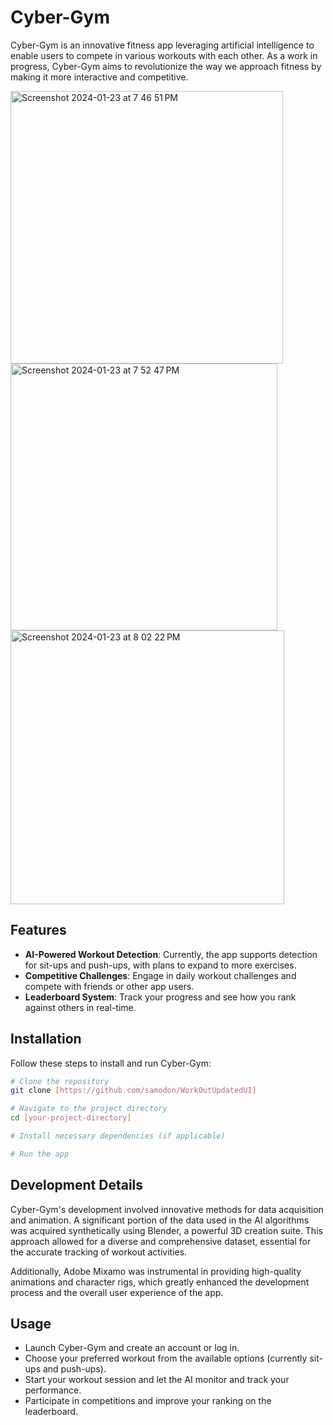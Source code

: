 # Cyber-Gym

Cyber-Gym is an innovative fitness app leveraging artificial intelligence to enable users to compete in various workouts with each other. As a work in progress, Cyber-Gym aims to revolutionize the way we approach fitness by making it more interactive and competitive.

<img width="436" alt="Screenshot 2024-01-23 at 7 46 51 PM" src="https://github.com/samodon/WorkOutUpdatedUI/assets/77257036/42e085ac-6160-44ee-bea2-1da97e5caca8">  
<img width="427" alt="Screenshot 2024-01-23 at 7 52 47 PM" src="https://github.com/samodon/WorkOutUpdatedUI/assets/77257036/62aa6ce7-911d-4897-b7a4-74c9dcf4625f">
<img width="438" alt="Screenshot 2024-01-23 at 8 02 22 PM" src="https://github.com/samodon/WorkOutUpdatedUI/assets/77257036/f35c8634-879b-41af-b2d0-44de3d10f3cc">



## Features

- **AI-Powered Workout Detection**: Currently, the app supports detection for sit-ups and push-ups, with plans to expand to more exercises.
- **Competitive Challenges**: Engage in daily workout challenges and compete with friends or other app users.
- **Leaderboard System**: Track your progress and see how you rank against others in real-time.

## Installation

Follow these steps to install and run Cyber-Gym:

```bash
# Clone the repository
git clone [https://github.com/samodon/WorkOutUpdatedUI]

# Navigate to the project directory
cd [your-project-directory]

# Install necessary dependencies (if applicable)

# Run the app
```
## Development Details

Cyber-Gym's development involved innovative methods for data acquisition and animation. A significant portion of the data used in the AI algorithms was acquired synthetically using Blender, a powerful 3D creation suite. This approach allowed for a diverse and comprehensive dataset, essential for the accurate tracking of workout activities.

Additionally, Adobe Mixamo was instrumental in providing high-quality animations and character rigs, which greatly enhanced the development process and the overall user experience of the app.

## Usage

- Launch Cyber-Gym and create an account or log in.
- Choose your preferred workout from the available options (currently sit-ups and push-ups).
- Start your workout session and let the AI monitor and track your performance.
- Participate in competitions and improve your ranking on the leaderboard.
